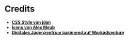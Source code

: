 # Credits

- **[CSS Style von jdan](https://github.com/jdan/98.css)**
- **[Icons von Alex Meub](https://win98icons.alexmeub.com/)**
- **[Digitales Jugenzentrum basierend auf Workadventure](https://workadventu.re/)**
